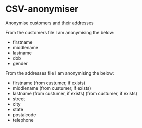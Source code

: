# CSV-anonymiser
Anonymise customers and their addresses

From the customers file I am anonymising the below:

- firstname
- middlename
- lastname
- dob
- gender

From the addresses file I am anonymising the below:

- firstname (from custumer, if exists)
- middlename (from custumer, if exists)
- lastname (from custumer, if exists) (from custumer, if exists)
- street
- city
- state
- postalcode
- telephone
